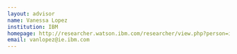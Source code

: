 ```yaml
---
layout: advisor
name: Vanessa Lopez
institution: IBM
homepage: http://researcher.watson.ibm.com/researcher/view.php?person=ie-VANLOPEZ
email: vanlopez@ie.ibm.com
---
```

